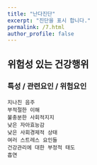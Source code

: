 ```yaml
---
title: "난다진단"
excerpt: "진단을 표시 합니다."
permalink: /7.html
author_profile: false
---
```

## 위험성 있는 건강행위


### 특성 / 관련요인 / 위험요인

>   
    지나친 음주
    부적절한 이해
    불충분한 사회적지지
    낮은 자아효능감
    낮은 사회경제적 상태
    여러 스트레스 요인들
    건강관리에 대한 부정적 태도
    흡연

